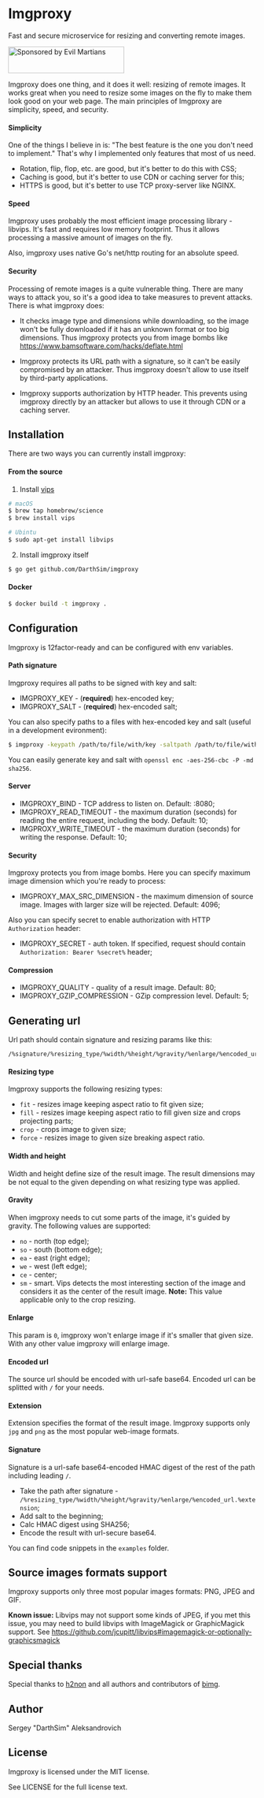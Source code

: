 # Imgproxy

Fast and secure microservice for resizing and converting remote images.

<a href="https://evilmartians.com/?utm_source=overmind">
<img src="https://evilmartians.com/badges/sponsored-by-evil-martians.svg" alt="Sponsored by Evil Martians" width="236" height="54">
</a>

Imgproxy does one thing, and it does it well: resizing of remote images. It works great when you need to resize some images on the fly to make them look good on your web page. The main principles of Imgproxy are simplicity, speed, and security.

#### Simplicity

One of the things I believe in is: "The best feature is the one you don't need to implement." That's why I implemented only features that most of us need.

* Rotation, flip, flop, etc. are good, but it's better to do this with CSS;
* Caching is good, but it's better to use CDN or caching server for this;
* HTTPS is good, but it's better to use TCP proxy-server like NGINX.

#### Speed

Imgproxy uses probably the most efficient image processing library - libvips. It's fast and requires low memory footprint. Thus it allows processing a massive amount of images on the fly.

Also, imgproxy uses native Go's net/http routing for an absolute speed.

#### Security

Processing of remote images is a quite vulnerable thing. There are many ways to attack you, so it's a good idea to take measures to prevent attacks. There is what imgproxy does:

* It checks image type and dimensions while downloading, so the image won't be fully downloaded if it has an unknown format or too big dimensions. Thus imgproxy protects you from image bombs like https://www.bamsoftware.com/hacks/deflate.html

* Imgproxy protects its URL path with a signature, so it can't be easily compromised by an attacker. Thus imgproxy doesn't allow to use itself by third-party applications.

* Imgproxy supports authorization by HTTP header. This prevents using imgproxy directly by an attacker but allows to use it through CDN or a caching server.

## Installation

There are two ways you can currently install imgproxy:

#### From the source

1. Install [vips](https://github.com/jcupitt/libvips)

  ```bash
  # macOS
  $ brew tap homebrew/science
  $ brew install vips

  # Ubintu
  $ sudo apt-get install libvips
  ```

2. Install imgproxy itself

  ```bash
  $ go get github.com/DarthSim/imgproxy
  ```

#### Docker

```bash
$ docker build -t imgproxy .
```

## Configuration

Imgproxy is 12factor-ready and can be configured with env variables.

#### Path signature

Imgproxy requires all paths to be signed with key and salt:

* IMGPROXY_KEY - (**required**) hex-encoded key;
* IMGPROXY_SALT - (**required**) hex-encoded salt;

You can also specify paths to a files with hex-encoded key and salt (useful in a development evironment):

```bash
$ imgproxy -keypath /path/to/file/with/key -saltpath /path/to/file/with/salt
```

You can easily generate key and salt with `openssl enc -aes-256-cbc -P -md sha256`.

#### Server

* IMGPROXY_BIND - TCP address to listen on. Default: :8080;
* IMGPROXY_READ_TIMEOUT - the maximum duration (seconds) for reading the entire request, including the body. Default: 10;
* IMGPROXY_WRITE_TIMEOUT - the maximum duration (seconds) for writing the response. Default: 10;

#### Security

Imgproxy protects you from image bombs. Here you can specify maximum image dimension which you're ready to process:

* IMGPROXY_MAX_SRC_DIMENSION - the maximum dimension of source image. Images with larger size will be rejected. Default: 4096;

Also you can specify secret to enable authorization with HTTP `Authorization` header:

* IMGPROXY_SECRET - auth token. If specified, request should contain `Authorization: Bearer %secret%` header;

#### Compression

* IMGPROXY_QUALITY - quality of a result image. Default: 80;
* IMGPROXY_GZIP_COMPRESSION - GZip compression level. Default: 5;

## Generating url

Url path should contain signature and resizing params like this:

```
/%signature/%resizing_type/%width/%height/%gravity/%enlarge/%encoded_url.%extension
```

#### Resizing type

Imgproxy supports the following resizing types:

* `fit` - resizes image keeping aspect ratio to fit given size;
* `fill` - resizes image keeping aspect ratio to fill given size and crops projecting parts;
* `crop` - crops image to given size;
* `force` - resizes image to given size breaking aspect ratio.

#### Width and height

Width and height define size of the result image. The result dimensions may be not equal to the given depending on what resizing type was applied.

#### Gravity

When imgproxy needs to cut some parts of the image, it's guided by gravity. The following values are supported:

* `no` - north (top edge);
* `so` - south (bottom edge);
* `ea` - east (right edge);
* `we` - west (left edge);
* `ce` - center;
* `sm` - smart. Vips detects the most interesting section of the image and considers it as the center of the result image. **Note:** This value applicable only to the crop resizing.

#### Enlarge

This param is `0`, imgproxy won't enlarge image if it's smaller that given size. With any other value imgproxy will enlarge image.

#### Encoded url

The source url should be encoded with url-safe base64. Encoded url can be splitted with `/` for your needs.

#### Extension

Extension specifies the format of the result image. Imgproxy supports only `jpg` and `png` as the most popular web-image formats.

#### Signature

Signature is a url-safe base64-encoded HMAC digest of the rest of the path including leading `/`.

* Take the path after signature - `/%resizing_type/%width/%height/%gravity/%enlarge/%encoded_url.%extension`;
* Add salt to the beginning;
* Calc HMAC digest using SHA256;
* Encode the result with url-secure base64.

You can find code snippets in the `examples` folder.

## Source images formats support

Imgproxy supports only three most popular images formats: PNG, JPEG and GIF.

**Known issue:** Libvips may not support some kinds of JPEG, if you met this issue, you may need to build libvips with ImageMagick or GraphicMagick support. See https://github.com/jcupitt/libvips#imagemagick-or-optionally-graphicsmagick

## Special thanks

Special thanks to [h2non](https://github.com/h2non) and all authors and contributors of [bimg](https://github.com/h2non/bimg).

## Author

Sergey "DarthSim" Aleksandrovich

## License

Imgproxy is licensed under the MIT license.

See LICENSE for the full license text.

